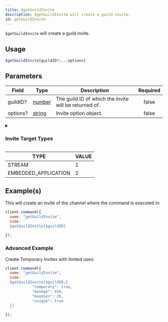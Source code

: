```yaml
---
title: $getGuildInvite
description: $getGuildInvite will create a guild invite.
id: getGuildInvite
---
```


`$getGuildInvite` will create a guild invite.

## Usage

```php
$getGuildInvite[guildID?;...options]
```

## Parameters

| Field    | Type                                                                                              | Description                                           | Required |
| -------- | ------------------------------------------------------------------------------------------------- | ----------------------------------------------------- | :------: |
| guildID? | [number](https://developer.mozilla.org/en-US/docs/Web/JavaScript/Reference/Global_Objects/Number) | The guild ID of which the invite will be returned of. |  false   |
| options? | [string](https://developer.mozilla.org/en-US/docs/Web/JavaScript/Reference/Global_Objects/String) | Invite option object.                                 |  false   |

<div class="details">
<details>
  <summary><h3>Invite Target Types</h3></summary>
</details>
  <div class="content">
    <table>
      <thead>
        <tr>
          <th>TYPE</th>
          <th>VALUE</th>
        </tr>
      </thead>
      <tbody>
        <tr>
          <td>STREAM</td>
          <td>1</td>
        </tr>
        <tr>
          <td>EMBEDDED_APPLICATION</td>
          <td>2</td>
        </tr>
      </tbody>
    </table>
  </div>
</div>

## Example(s)

This will create an invite of the channel where the command is executed in:

```javascript
client.command({
  name: "getGuildInvite",
  code: `
  $getGuildInvite[$guildID]
  `
});
```

### Advanced Example

Create Temporary Invites with limited uses:

```javascript
client.command({
  name: "getGuildInvite",
  code: `
  $getGuildInvite[$guildID;{
            "temporary": true,
            "maxAge": 650,
            "maxUses": 25,
            "unique": true
  }]
  `
});
```
